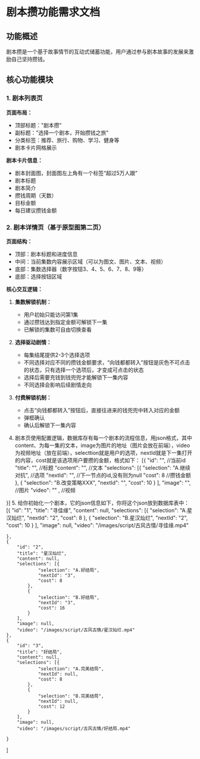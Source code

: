 # 剧本攒功能需求文档

## 功能概述
剧本攒是一个基于故事情节的互动式储蓄功能，用户通过参与剧本故事的发展来激励自己坚持攒钱。

## 核心功能模块

### 1. 剧本列表页
**页面布局：**
- 顶部标题："剧本攒"
- 副标题："选择一个剧本，开始攒钱之旅"
- 分类标签：推荐、旅行、购物、学习、健身等
- 剧本卡片网格展示

**剧本卡片信息：**
- 剧本封面图，封面图左上角有一个标签“超过5万人跟”
- 剧本标题
- 剧本简介
- 攒钱周期（天数）
- 目标金额
- 每日建议攒钱金额

### 2. 剧本详情页（基于原型图第二页）
**页面结构：**
- 顶部：剧本标题和进度信息
- 中间：当前集数内容展示区域（可以为图文、图片、文本、视频）
- 底部：集数选择器（数字按钮3、4、5、6、7、8、9等）
- 底部：选择按钮区域

**核心交互逻辑：**
1. **集数解锁机制：**
   - 用户初始只能访问第1集
   - 通过攒钱达到指定金额可解锁下一集
   - 已解锁的集数可自由切换查看

2. **选择驱动剧情：**
   - 每集结尾提供2-3个选择选项
   - 不同选择对应不同的攒钱金额要求，“向钱都都转入”按钮是灰色不可点击的状态，只有选择一个选项后，才变成可点击的状态
   - 选择后需要充钱到钱兜兜才能解锁下一集内容
   - 不同选择会影响后续剧情走向

3. **付费解锁机制：**
   - 点击“向钱都都转入”按钮后，直接往进来的钱兜兜中转入对应的金额
   - 弹框确认
   - 确认后解锁下一集内容
4. 剧本页使用配置逻辑，数据库存有每一个剧本的流程信息，用json格式，其中content、为每一集的文本，image为图片的地址（图片会放在前端），video为视频地址（放在前端），selecttion就是用户的选项，nextId就是下一集打开的内容，cost就是该选项用户要攒的金额，格式如下：
[{
	"id": "",								//当前id
	"title": "",							//标题
	"content": "",							//文本
	"selections": [{
			"selection": "A.继续对抗",		//选项
			"nextId": "",					//下一节点的id,没有则为null
			"cost": 8						//攒钱金额
		},
		{
			"selection": "B.改变策略XXX",
			"nextId": "",
			"cost": 10
		}
	],
	"image": "",							//图片
	"video": ""	,							//视频
	
}]
5. 给你初始化一个剧本，它的json信息如下，你将这个json放到数据库表中：
[{
		"id": "1",
		"title": "寻佳缘",
		"content": null,
		"selections": [{
				"selection": "A.星汉灿烂",
				"nextId": "2",
				"cost": 8
			},
			{
				"selection": "B.星汉灿烂",
				"nextId": "2",
				"cost": 10
			}
		],
		"image": null,
		"video": "/images/script/古风古情/寻佳缘.mp4"

	},
	{
		"id": "2",
		"title": "星汉灿烂",
		"content": null,
		"selections": [{
				"selection": "A.好结局",
				"nextId": "3",
				"cost": 8
			},
			{
				"selection": "B.好结局",
				"nextId": "3",
				"cost": 16
			}
		],
		"image": null,
		"video": "/images/script/古风古情/星汉灿烂.mp4"
	},
	{
		"id": "3",
		"title": "好结局",
		"content": null,
		"selections": [{
				"selection": "A.完美结局",
				"nextId": null,
				"cost": 8
			},
			{
				"selection": "B.完美结局",
				"nextId": null,
				"cost": 12
			}
		],
		"image": null,
		"video": "/images/script/古风古情/好结局.mp4"

	}
]   

